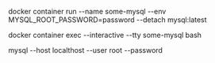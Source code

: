 


docker container run --name some-mysql --env MYSQL_ROOT_PASSWORD=password --detach mysql:latest

docker container exec --interactive --tty some-mysql bash

mysql --host localthost --user root --password


